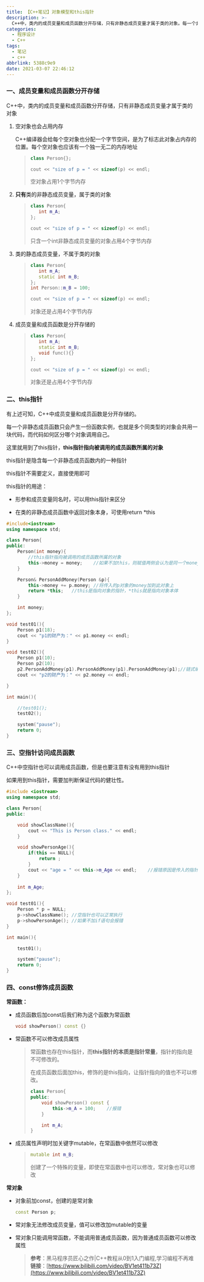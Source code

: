 ```yaml
---
title: 【C++笔记】对象模型和this指针
description: >-
  C++中，类内的成员变量和成员函数分开存储，只有非静态成员变量才属于类的对象。每一个非静态成员函数只会产生一份函数实例，也就是多个同类型的对象会共用一块代码，而代码如何区分哪个对象调用自己。这里就用到了this指针。
categories:
  - 程序设计
  - C++
tags:
  - 笔记
  - c++
abbrlink: 5388c9e9
date: 2021-03-07 22:46:12
---
```


### 一、成员变量和成员函数分开存储

C++中，类内的成员变量和成员函数分开存储，只有非静态成员变量才属于类的对象

1. 空对象也会占用内存

   C++编译器会给每个空对象也分配一个字节空间，是为了标志此对象占内存的位置。每个空对象也应该有一个独一无二的内存地址

   > ```c++
   > class Person{};
   > ```
   >
   > ```c++
   > cout << "size of p = " << sizeof(p) << endl;
   > ```
   >
   > 空对象占用1个字节内存

2. **只有**类的非静态成员变量，属于类的对象

   > ```c++
   > class Person{
   > 	int m_A;
   > };
   > ```
   >
   > ```c++
   > cout << "size of p = " << sizeof(p) << endl;
   > ```
   >
   > 只含一个int非静态成员变量的对象占用4个字节内存

3. 类的静态成员变量，不属于类的对象

   > ```c++
   > class Person{
   > 	int m_A;
   > 	static int m_B;
   > };
   > int Person::m_B = 100;
   > ```
   >
   > ```c++
   > cout << "size of p = " << sizeof(p) << endl;
   > ```
   >
   > 对象还是占用4个字节内存

4. 成员变量和成员函数是分开存储的

   > ```c++
   > class Person{
   > 	int m_A;
   > 	static int m_B;
   > 	void func(){}
   > };
   > ```
   >
   > ```c++
   > cout << "size of p = " << sizeof(p) << endl;
   > ```
   >
   > 对象还是占用4个字节内存

### 二、this指针

有上述可知，C++中成员变量和成员函数是分开存储的。

每一个非静态成员函数只会产生一份函数实例，也就是多个同类型的对象会共用一块代码，而代码如何区分哪个对象调用自己。



这里就用到了this指针，**this指针指向被调用的成员函数所属的对象**



this指针是隐含每一个非静态成员函数内的一种指针

this指针不需要定义，直接使用即可



this指针的用途：

* 形参和成员变量同名时，可以用this指针来区分

* 在类的非静态成员函数中返回对象本身，可使用return *this

```C++
#include<iostream>
using namespace std;

class Person{
public:
	Person(int money){
		//this指针指向被调用的成员函数所属的对象
		this->money = money;	//如果不加this，则赋值两侧会认为是同一个money
	}

	Person& PersonAddMoney(Person &p){
		this->money += p.money;	//将传入的p对象的money加到此对象上
		return *this;	//this是指向对象的指针，*this就是指向对象本体
	}

	int money;
};

void test01(){
	Person p1(18);
	cout << "p1的财产为：" << p1.money << endl;
}

void test02(){
	Person p1(10);
	Person p2(10);
	p2.PersonAddMoney(p1).PersonAddMoney(p1).PersonAddMoney(p1);//链式编程
	cout << "p2的财产为：" << p2.money << endl;

}

int main(){

	//test01();
	test02();

	system("pause");
	return 0;
}
```

### 三、空指针访问成员函数

C++中空指针也可以调用成员函数，但是也要注意有没有用到this指针

如果用到this指针，需要加判断保证代码的健壮性。

```c++
#include <iostream>
using namespace std;

class Person{
public:

	void showClassName(){
		cout << "This is Person class." << endl;
	}

	void showPersonAge(){
		if(this == NULL){
			return ;
		}
		cout << "age = " << this->m_Age << endl;	//报错原因是传入的指针为空
	}
	
	int m_Age;
};

void test01(){
	Person * p = NULL;
	p->showClassName();	//空指针也可以正常执行
	p->showPersonAge();	//如果不加if语句会报错
}

int main(){

	test01();

	system("pause");
	return 0;
}
```

### 四、const修饰成员函数

**常函数：**

* 成员函数后加const后我们称为这个函数为常函数

  ```c++
  void showPerson() const {}
  ```

* 常函数不可以修改成员属性

  > 常函数也存在this指针，而**this指针的本质是指针常量**，指针的指向是不可修改的。
  >
  > 在成员函数后面加this，修饰的是this指向，让指针指向的值也不可以修改。
  >
  > ```c++
  > class Person{
  > public:
  > 	void showPerson() const {
  > 		this->m_A = 100;	//报错
  > 	}
  > 
  > 	int m_A;
  > }
  > ```

* 成员属性声明时加关键字mutable，在常函数中依然可以修改

  > ```c++
  > mutable int m_B;
  > ```
  >
  > 创建了一个特殊的变量，即使在常函数中也可以修改，常对象也可以修改

**常对象**

* 对象前加const，创建的是常对象

  ```c++
  const Person p;
  ```

* 常对象无法修改成员变量，值可以修改加mutable的变量

* 常对象只能调用常函数，不能调用普通成员函数，因为普通成员函数可以修改属性



  > **参考**：黑马程序员匠心之作|C++教程从0到1入门编程,学习编程不再难
  > **链接**：[https://www.bilibili.com/video/BV1et411b73Z](https://www.bilibili.com/video/BV1et411b73Z)